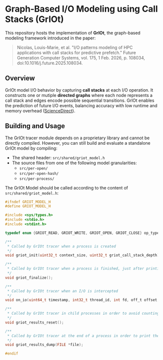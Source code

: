 # Graph‑Based I/O Modeling using Call Stacks (GrIOt)

This repository hosts the implementation of **GrIOt**, the graph-based modeling framework introduced in the paper:

> Nicolas, Louis-Marie, et al. "I/O patterns modeling of HPC applications with call stacks for predictive prefetch." Future Generation Computer Systems, vol. 175, 1 Feb. 2026, p. 108034, doi:10.1016/j.future.2025.108034.

## Overview

GrIOt model I/O behavior by capturing **call stacks** at each I/O operation. It constructs one or mutiple **directed graphs** where each node represents a call stack and edges encode possible sequential transitions. GrIOt enables the prediction of future I/O events, balancing accuracy with low runtime and memory overhead ([ScienceDirect](https://www.sciencedirect.com/science/article/pii/S0167739X25003292)).

## Building and Usage

The GrIOt tracer module depends on a proprietary library and cannot be directly compiled. However, you can still build and evaluate a standalone GrIOt model by compiling:

 - The shared header:
   `src/shared/griot_model.h`
 - The source files from one of the following model granularities:
   - `src/per-open/`  
   - `src/per-open-hash/`  
   - `src/per-process/`

The GrIOt Model should be called according to the content of `src/shared/griot_model.h`:

```c
#ifndef GRIOT_MODEL_H
#define GRIOT_MODEL_H

#include <sys/types.h>
#include <stdio.h>
#include <stdint.h>

typedef enum {GRIOT_READ, GRIOT_WRITE, GRIOT_OPEN, GRIOT_CLOSE} op_type;

/**
 * Called by GrIOt tracer when a process is created
 */
void griot_init(uint32_t context_size, uint32_t griot_call_stack_depth);

/**
 * Called by GrIOt tracer when a process is finished, just after printing the results
 */
void griot_finalize();

/**
 * Called by GrIOt tracer when an I/O is intercepted
 */
void on_io(uint64_t timestamp, int32_t thread_id, int fd, off_t offset, size_t length, uint64_t duration_ns, op_type op_type, FILE *optional_debug_file);

/**
 * Called by GrIOt tracer in child processes in order to avoid counting any I/O more than once
 */
void griot_results_reset();

/**
 * Called by GrIOt tracer at the end of a process in order to print the results
 */
void griot_results_dump(FILE *file);

#endif
```
